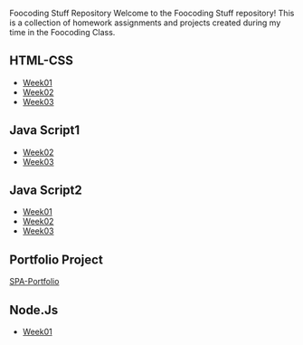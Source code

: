 Foocoding Stuff Repository
Welcome to the Foocoding Stuff repository! This is a collection of homework assignments and projects created during my time in the Foocoding Class.

 
 
 <h2> HTML-CSS</h2>
<ul>
<li><a href="https://nailaalissa.github.io/FooCoding/HTML-CSs/week01/">Week01</a></li>
<li><a href="https://nailaalissa.github.io/FooCoding/HTML-CSs/week02/">Week02</a></li>
<li><a href="https://nailaalissa.github.io/FooCoding/HTML-CSs/week03/">Week03</a></li>
</ul>
  <h2>Java Script1</h2>
<ul>
  <li><a href= "https://nailaalissa.github.io/FooCoding/javascript/JavaScript1/Week02/script.js">Week02</a></li>
  <li><a href="https://nailaalissa.github.io/FooCoding/javascript/JavaScript1/Week03/script.js">Week03</a></li>
</ul>
  <h2>Java Script2</h2>
  <ul>
  <li><a href= "https://nailaalissa.github.io/FooCoding/javascript/javaScript2/week01/index.html">Week01</a></li>
  <li><a href= "https://nailaalissa.github.io/FooCoding/javascript/javaScript2/week02/homework/index.html">Week02</a></li>
   <li><a href= "https://nailaalissa.github.io/FooCoding/javascript/javaScript2/Week03">Week03</a></li> 

  </ul>
  <h2>Portfolio Project</h2>
  <a href= "https://nailaalissa.github.io/SPA-portfolio/">SPA-Portfolio</a>
  <h2>Node.Js</h2>
  <ul>
  <li><a href= "https://nailaalissa.github.io/FooCoding/nodejs/week01/node-http-server/HOMEWORK.md">Week01</a></li>

  </ul>
